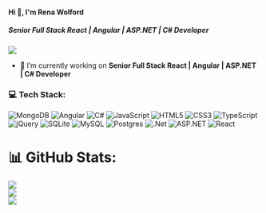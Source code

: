 #### Hi 👋, I'm Rena Wolford
##### **Senior Full Stack React | Angular | ASP.NET | C# Developer**

[![](https://visitcount.itsvg.in/api?id=renawolford6&icon=0&color=0)](https://visitcount.itsvg.in)
- 🔭 I’m currently working on **Senior Full Stack React | Angular | ASP.NET | C# Developer**

### 💻 Tech Stack:
![MongoDB](https://img.shields.io/badge/MongoDB-%234ea94b.svg?style=flat&logo=mongodb&logoColor=white) ![Angular](https://img.shields.io/badge/angular-%23DD0031.svg?style=flat&logo=angular&logoColor=white) ![C#](https://img.shields.io/badge/c%23-%23239120.svg?style=flat&logo=c-sharp&logoColor=white) ![JavaScript](https://img.shields.io/badge/javascript-%23323330.svg?style=flat&logo=javascript&logoColor=%23F7DF1E) ![HTML5](https://img.shields.io/badge/html5-%23E34F26.svg?style=flat&logo=html5&logoColor=white) ![CSS3](https://img.shields.io/badge/css3-%231572B6.svg?style=flat&logo=css3&logoColor=white) ![TypeScript](https://img.shields.io/badge/typescript-%23007ACC.svg?style=flat&logo=typescript&logoColor=white) ![jQuery](https://img.shields.io/badge/jquery-%230769AD.svg?style=flat&logo=jquery&logoColor=white) ![SQLite](https://img.shields.io/badge/sqlite-%2307405e.svg?style=flat&logo=sqlite&logoColor=white) ![MySQL](https://img.shields.io/badge/mysql-%2300f.svg?style=flat&logo=mysql&logoColor=white) ![Postgres](https://img.shields.io/badge/postgres-%23316192.svg?style=flat&logo=postgresql&logoColor=white) ![.Net](https://img.shields.io/badge/.NET-5C2D91?style=flat&logo=.net&logoColor=white) ![ASP.NET](https://img.shields.io/badge/-ASP.NET-%23Clojure?style=flat&logo=ASP.NET&logoColor=white) ![React](https://img.shields.io/badge/react-%2320232a.svg?style=flat&logo=react&logoColor=%2361DAFB)

# 📊 GitHub Stats:
![](https://github-readme-stats.vercel.app/api?username=renawolford6&theme=radical&hide_border=false&include_all_commits=false&count_private=false)<br/>
![](https://github-readme-streak-stats.herokuapp.com/?user=renawolford6&theme=radical&hide_border=false)<br/>
![](https://github-readme-stats.vercel.app/api/top-langs/?username=renawolford6&theme=radical&hide_border=false&include_all_commits=false&count_private=false&layout=compact)

